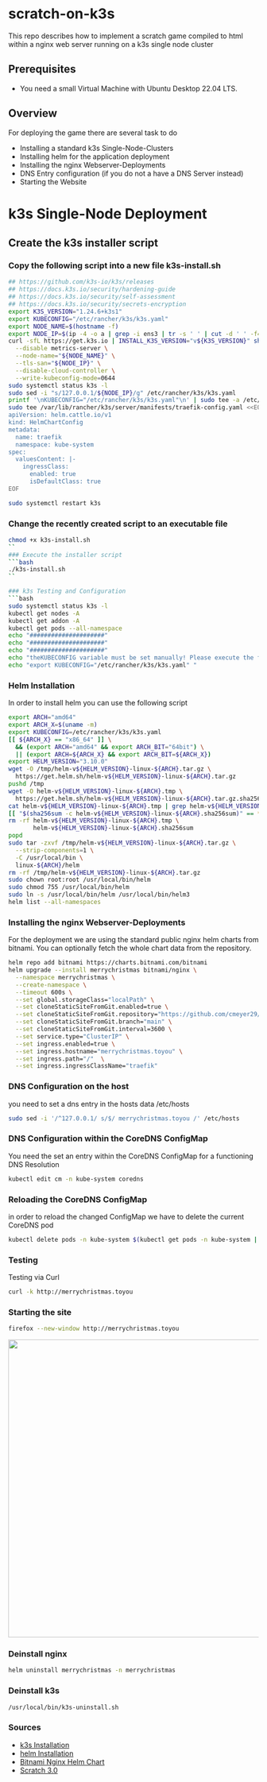 # scratch-on-k3s
This repo describes how to implement a scratch game compiled to html within a nginx web server running on a k3s single node cluster

## Prerequisites
- You need a small Virtual Machine with Ubuntu Desktop 22.04 LTS.

## Overview
For deploying the game there are several task to do
- Installing a standard k3s Single-Node-Clusters 
- Installing helm for the application deployment
- Installing the nginx Webserver-Deployments
- DNS Entry configuration (if you do not a have a DNS Server instead)
- Starting the Website

# k3s Single-Node Deployment
## Create the k3s installer script 
### Copy the following script into a new file k3s-install.sh

```bash
## https://github.com/k3s-io/k3s/releases
## https://docs.k3s.io/security/hardening-guide
## https://docs.k3s.io/security/self-assessment
## https://docs.k3s.io/security/secrets-encryption
export K3S_VERSION="1.24.6+k3s1"
export KUBECONFIG="/etc/rancher/k3s/k3s.yaml"
export NODE_NAME=$(hostname -f)
export NODE_IP=$(ip -4 -o a | grep -i ens3 | tr -s ' ' | cut -d ' ' -f4 | cut -d '/' -f1)
curl -sfL https://get.k3s.io | INSTALL_K3S_VERSION="v${K3S_VERSION}" sh -s - \
  --disable metrics-server \
  --node-name="${NODE_NAME}" \
  --tls-san="${NODE_IP}" \
  --disable-cloud-controller \
  --write-kubeconfig-mode=0644
sudo systemctl status k3s -l
sudo sed -i "s/127.0.0.1/${NODE_IP}/g" /etc/rancher/k3s/k3s.yaml
printf '\nKUBECONFIG="/etc/rancher/k3s/k3s.yaml"\n' | sudo tee -a /etc/environment
sudo tee /var/lib/rancher/k3s/server/manifests/traefik-config.yaml <<EOF
apiVersion: helm.cattle.io/v1
kind: HelmChartConfig
metadata:
  name: traefik
  namespace: kube-system
spec:
  valuesContent: |-
    ingressClass:
      enabled: true
      isDefaultClass: true
EOF

sudo systemctl restart k3s

```
### Change the recently created script to an executable file
```bash
chmod +x k3s-install.sh
``
### Execute the installer script
```bash
./k3s-install.sh
``

### k3s Testing and Configuration
```bash
sudo systemctl status k3s -l
kubectl get nodes -A
kubectl get addon -A
kubectl get pods --all-namespace
echo "#####################"
echo "#####################"
echo "#####################"
echo "theKUBECONFIG variable must be set manually! Please execute the following command!"
echo "export KUBECONFIG="/etc/rancher/k3s/k3s.yaml" "

```
### Helm Installation
In order to install helm you can use the following script

```bash
export ARCH="amd64"
export ARCH_X=$(uname -m)
export KUBECONFIG=/etc/rancher/k3s/k3s.yaml
[[ ${ARCH_X} == "x86_64" ]] \
  && (export ARCH="amd64" && export ARCH_BIT="64bit") \
  || (export ARCH=${ARCH_X} && export ARCH_BIT=${ARCH_X})
export HELM_VERSION="3.10.0"
wget -O /tmp/helm-v${HELM_VERSION}-linux-${ARCH}.tar.gz \
  https://get.helm.sh/helm-v${HELM_VERSION}-linux-${ARCH}.tar.gz
pushd /tmp
wget -O helm-v${HELM_VERSION}-linux-${ARCH}.tmp \
  https://get.helm.sh/helm-v${HELM_VERSION}-linux-${ARCH}.tar.gz.sha256sum
cat helm-v${HELM_VERSION}-linux-${ARCH}.tmp | grep helm-v${HELM_VERSION}-linux-${ARCH}.tar.gz > helm-v${HELM_VERSION}-linux-${ARCH}.sha256sum
[[ "$(sha256sum -c helm-v${HELM_VERSION}-linux-${ARCH}.sha256sum)" == *"OK" ]] || exit 1
rm -rf helm-v${HELM_VERSION}-linux-${ARCH}.tmp \
       helm-v${HELM_VERSION}-linux-${ARCH}.sha256sum
popd
sudo tar -zxvf /tmp/helm-v${HELM_VERSION}-linux-${ARCH}.tar.gz \
  --strip-components=1 \
  -C /usr/local/bin \
  linux-${ARCH}/helm
rm -rf /tmp/helm-v${HELM_VERSION}-linux-${ARCH}.tar.gz
sudo chown root:root /usr/local/bin/helm
sudo chmod 755 /usr/local/bin/helm
sudo ln -s /usr/local/bin/helm /usr/local/bin/helm3
helm list --all-namespaces
```
### Installing the nginx Webserver-Deployments
For the deployment we are using the standard public nginx helm charts from bitnami. You can optionally fetch the whole chart data from the repository.
```bash
helm repo add bitnami https://charts.bitnami.com/bitnami
helm upgrade --install merrychristmas bitnami/nginx \
  --namespace merrychristmas \
  --create-namespace \
  --timeout 600s \
  --set global.storageClass="localPath" \
  --set cloneStaticSiteFromGit.enabled=true \
  --set cloneStaticSiteFromGit.repository="https://github.com/cmeyer29/scratch-on-k3s.git" \
  --set cloneStaticSiteFromGit.branch="main" \
  --set cloneStaticSiteFromGit.interval=3600 \
  --set service.type="ClusterIP" \
  --set ingress.enabled=true \
  --set ingress.hostname="merrychristmas.toyou" \
  --set ingress.path="/"  \
  --set ingress.ingressClassName="traefik"
```

### DNS Configuration on the host
you need to set a dns entry in the hosts data /etc/hosts 
```bash
sudo sed -i '/^127.0.0.1/ s/$/ merrychristmas.toyou /' /etc/hosts
```

### DNS Configuration within the CoreDNS ConfigMap
You need the set an entry within the CoreDNS ConfigMap for a functioning DNS Resolution
```bash
kubectl edit cm -n kube-system coredns
```
### Reloading the CoreDNS ConfigMap
in order to reload the changed ConfigMap we have to delete the current CoreDNS pod
```bash
kubectl delete pods -n kube-system $(kubectl get pods -n kube-system | grep -i coredns | cut -d' ' -f1)
```

### Testing
Testing via Curl
```bash
curl -k http://merrychristmas.toyou
```
### Starting the site 
```bash
firefox --new-window http://merrychristmas.toyou
```

<img src="https://github.com/cmeyer29/scratch-on-k3s/blob/main/images/christmas-game.jpg" width="600"/>

### Deinstall nginx
```bash
helm uninstall merrychristmas -n merrychristmas 
```
### Deinstall k3s
```bash
/usr/local/bin/k3s-uninstall.sh
```

### Sources

- [k3s Installation](https://docs.k3s.io/installation)
- [helm Installation](https://helm.sh/docs/helm/helm_install/)
- [Bitnami Nginx Helm Chart](https://github.com/bitnami/charts/tree/main/bitnami/nginx/)
- [Scratch 3.0](https://scratch.mit.edu/)
